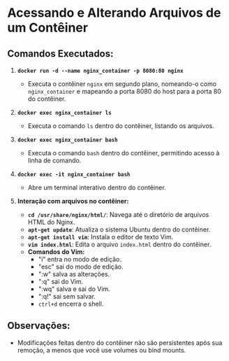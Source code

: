 # Acessando e Alterando Arquivos de um Contêiner

## Comandos Executados:

1. **`docker run -d --name nginx_container -p 8080:80 nginx`**
   - Executa o contêiner `nginx` em segundo plano, nomeando-o como `nginx_container` e mapeando a porta 8080 do host para a porta 80 do contêiner.

2. **`docker exec nginx_container ls`**
   - Executa o comando `ls` dentro do contêiner, listando os arquivos.

3. **`docker exec nginx_container bash`**
   - Executa o comando `bash` dentro do contêiner, permitindo acesso à linha de comando.

4. **`docker exec -it nginx_container bash`**
   - Abre um terminal interativo dentro do contêiner.

5. **Interação com arquivos no contêiner:**
   - **`cd /usr/share/nginx/html/`**: Navega até o diretório de arquivos HTML do Nginx.
   - **`apt-get update`**: Atualiza o sistema Ubuntu dentro do contêiner.
   - **`apt-get install vim`**: Instala o editor de texto Vim.
   - **`vim index.html`**: Edita o arquivo `index.html` dentro do contêiner.
   - **Comandos do Vim:**
     - "i" entra no modo de edição.
     - "esc" sai do modo de edição.
     - ":w" salva as alterações.
     - ":q" sai do Vim.
     - ":wq" salva e sai do Vim.
     - ":q!" sai sem salvar.
     - `ctrl+d` encerra o shell.

## Observações:
- Modificações feitas dentro do contêiner não são persistentes após sua remoção, a menos que você use volumes ou bind mounts.